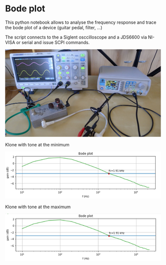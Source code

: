 # Bode plot

This python notebook allows to analyse the frequency response and trace the bode plot of a device (guitar pedal, filter, ...)

The script connects to the a Siglent osccilloscope and a JDS6600 via NI-VISA or serial and issue SCPI commands.

![schematic](doc/schematic.jpg)

Klone with tone at the minimum

![min](doc/klonetonemin.png)


Klone with tone at the maximum

![min](doc/klonetonemax.png)

